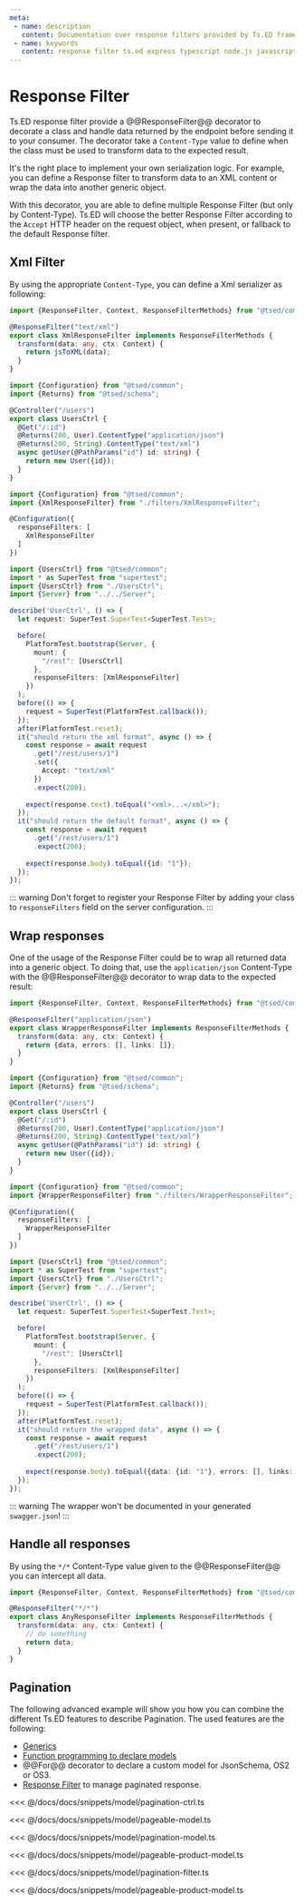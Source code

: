```yaml
---
meta:
 - name: description
   content: Documentation over response filters provided by Ts.ED framework. Use class to transform data before returning it to your consumer.
 - name: keywords
   content: response filter ts.ed express typescript node.js javascript decorators jsonschema class models
---
```

# Response Filter

Ts.ED response filter provide a @@ResponseFilter@@ decorator to decorate a class and handle data returned by the endpoint before sending it to your consumer.
The decorator take a `Content-Type` value to define when the class must be used to transform data to the expected result.

It's the right place to implement your own serialization logic. For example, you can define a Response filter to transform data to an XML content or wrap the data into another generic object.

With this decorator, you are able to define multiple Response Filter (but only by Content-Type). Ts.ED will choose the better
Response Filter according to the `Accept` HTTP header on the request object, when present, or fallback to the default Response filter.

## Xml Filter

By using the appropriate `Content-Type`, you can define a Xml serializer as following:

<Tabs class="-code">
<Tab label="XmlResponseFilter.ts" icon="bx-code-alt">

```typescript
import {ResponseFilter, Context, ResponseFilterMethods} from "@tsed/common";

@ResponseFilter("text/xml")
export class XmlResponseFilter implements ResponseFilterMethods {
  transform(data: any, ctx: Context) {
    return jsToXML(data);
  }
}
```

</Tab>
<Tab label="UserCtrl.ts" icon="bx-code-alt">

```typescript
import {Configuration} from "@tsed/common";
import {Returns} from "@tsed/schema";

@Controller("/users")
export class UsersCtrl {
  @Get("/:id")
  @Returns(200, User).ContentType("application/json")
  @Returns(200, String).ContentType("text/xml")
  async getUser(@PathParams("id") id: string) {
    return new User({id});
  }
}
```

</Tab>
<Tab label="Server.ts" icon="bxs-server">

```typescript
import {Configuration} from "@tsed/common";
import {XmlResponseFilter} from "./filters/XmlResponseFilter"; 

@Configuration({
  responseFilters: [
    XmlResponseFilter
  ]
})
```

</Tab>
<Tab label="UsersCtrl.spec.ts" icon="bx-test-tube">

```typescript
import {UsersCtrl} from "@tsed/common";
import * as SuperTest from "supertest";
import {UsersCtrl} from "./UsersCtrl";
import {Server} from "../../Server";

describe('UserCtrl', () => {
  let request: SuperTest.SuperTest<SuperTest.Test>;

  before(
    PlatformTest.bootstrap(Server, {
      mount: {
        "/rest": [UsersCtrl]
      },
      responseFilters: [XmlResponseFilter]
    })
  );
  before(() => {
    request = SuperTest(PlatformTest.callback());
  });
  after(PlatformTest.reset);
  it("should return the xml format", async () => {
    const response = await request
      .get("/rest/users/1")
      .set({
        Accept: "text/xml"
      })
      .expect(200);
    
    expect(response.text).toEqual("<xml>...</xml>");
  });
  it("should return the default format", async () => {
    const response = await request
      .get("/rest/users/1")
      .expect(200);
    
    expect(response.body).toEqual({id: "1"});
  });
});
```

</Tab>
</Tabs>

::: warning
Don't forget to register your Response Filter by adding your class to `responseFilters` field on the server configuration.
:::

## Wrap responses

One of the usage of the Response Filter could be to wrap all returned data into a generic object.
To doing that, use the `application/json` Content-Type with the @@ResponseFilter@@ decorator 
to wrap data to the expected result:

<Tabs class="-code">
<Tab label="WrapperResponseFilter.ts" icon="bx-code-alt">

```typescript
import {ResponseFilter, Context, ResponseFilterMethods} from "@tsed/common";

@ResponseFilter("application/json")
export class WrapperResponseFilter implements ResponseFilterMethods {
  transform(data: any, ctx: Context) {
    return {data, errors: [], links: []};
  }
}
```

</Tab>
<Tab label="UserCtrl.ts" icon="bx-code-alt">

```typescript
import {Configuration} from "@tsed/common";
import {Returns} from "@tsed/schema";

@Controller("/users")
export class UsersCtrl {
  @Get("/:id")
  @Returns(200, User).ContentType("application/json")
  @Returns(200, String).ContentType("text/xml")
  async getUser(@PathParams("id") id: string) {
    return new User({id});
  }
}
```

</Tab>
<Tab label="Server.ts" icon="bxs-server">

```typescript
import {Configuration} from "@tsed/common";
import {WrapperResponseFilter} from "./filters/WrapperResponseFilter"; 

@Configuration({
  responseFilters: [
    WrapperResponseFilter
  ]
})
```

</Tab>
<Tab label="UsersCtrl.spec.ts" icon="bx-test-tube">

```typescript
import {UsersCtrl} from "@tsed/common";
import * as SuperTest from "supertest";
import {UsersCtrl} from "./UsersCtrl";
import {Server} from "../../Server";

describe('UserCtrl', () => {
  let request: SuperTest.SuperTest<SuperTest.Test>;

  before(
    PlatformTest.bootstrap(Server, {
      mount: {
        "/rest": [UsersCtrl]
      },
      responseFilters: [XmlResponseFilter]
    })
  );
  before(() => {
    request = SuperTest(PlatformTest.callback());
  });
  after(PlatformTest.reset);
  it("should return the wrapped data", async () => {
    const response = await request
      .get("/rest/users/1")
      .expect(200);
    
    expect(response.body).toEqual({data: {id: "1"}, errors: [], links: []});
  });
});
```

</Tab>
</Tabs>

::: warning
The wrapper won't be documented in your generated `swagger.json`!
:::

## Handle all responses

By using the `*/*`  Content-Type value given to the @@ResponseFilter@@ you can intercept all data.

```typescript
import {ResponseFilter, Context, ResponseFilterMethods} from "@tsed/common";

@ResponseFilter("*/*")
export class AnyResponseFilter implements ResponseFilterMethods {
  transform(data: any, ctx: Context) {
    // do something
    return data;
  }
}
```

## Pagination

The following advanced example will show you how you can combine the different Ts.ED features to describe Pagination.
The used features are the following:

- [Generics](/docs/models.html#generics)
- [Function programming to declare models](/docs/models.html#using-functions)
- @@For@@ decorator to declare a custom model for JsonSchema, OS2 or OS3.
- [Response Filter](/docs/response-filter.md) to manage paginated response.

<Tabs class="-code">
  <Tab label="ProductsCtrl.ts">

<<< @/docs/docs/snippets/model/pagination-ctrl.ts 
  
  </Tab>  
  <Tab label="Pageable.ts">
  
<<< @/docs/docs/snippets/model/pageable-model.ts


  </Tab>  
  <Tab label="Pagination.ts">
  
<<< @/docs/docs/snippets/model/pagination-model.ts

  </Tab>
  <Tab label="Product.ts">
  
<<< @/docs/docs/snippets/model/pageable-product-model.ts
  
  </Tab>
  <Tab label="PaginationFilter.ts">
  
<<< @/docs/docs/snippets/model/pagination-filter.ts
  
  </Tab>
  <Tab label="ProductsCtrl.spec.ts">
  
<<< @/docs/docs/snippets/model/pageable-product-model.ts
  
  </Tab>
</Tabs>  